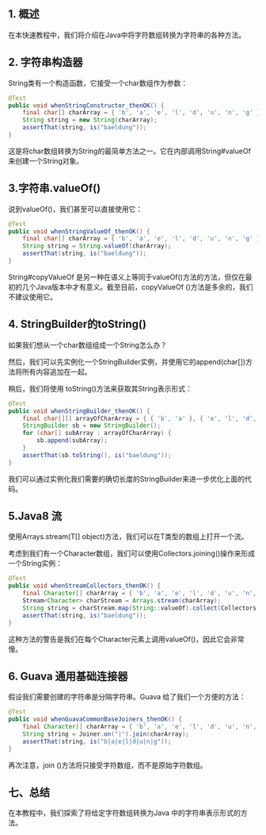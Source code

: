 ## 1. 概述

在本快速教程中，我们将介绍在Java中将字符数组转换为字符串的各种方法。

## 2. 字符串构造器

String类有一个构造函数，它接受一个char数组作为参数：

```java
@Test 
public void whenStringConstructor_thenOK() {
    final char[] charArray = { 'b', 'a', 'e', 'l', 'd', 'u', 'n', 'g' };
    String string = new String(charArray);
    assertThat(string, is("baeldung"));
}
```

这是将char数组转换为String的最简单方法之一。它在内部调用String#valueOf 来创建一个String对象。

## 3.字符串.valueOf()

说到valueOf()，我们甚至可以直接使用它：

```java
@Test
public void whenStringValueOf_thenOK() {
    final char[] charArray = { 'b', 'a', 'e', 'l', 'd', 'u', 'n', 'g' };
    String string = String.valueOf(charArray);
    assertThat(string, is("baeldung"));
}
```

String#copyValueOf 是另一种在语义上等同于valueOf()方法的方法，但仅在最初的几个Java版本中才有意义。截至目前，copyValueOf ()方法是多余的，我们不建议使用它。

## 4. StringBuilder的toString()

如果我们想从一个char数组组成一个String怎么办？

然后，我们可以先实例化一个StringBuilder实例，并使用它的append(char[])方法将所有内容追加在一起。

稍后，我们将使用 toString()方法来获取其String表示形式：

```java
@Test
public void whenStringBuilder_thenOK() {
    final char[][] arrayOfCharArray = { { 'b', 'a' }, { 'e', 'l', 'd', 'u' }, { 'n', 'g' } };    
    StringBuilder sb = new StringBuilder();
    for (char[] subArray : arrayOfCharArray) {
        sb.append(subArray);
    }
    assertThat(sb.toString(), is("baeldung"));
}
```

我们可以通过实例化我们需要的确切长度的StringBuilder来进一步优化上面的代码。

## 5.Java8 流

使用Arrays.stream(T[] object)方法，我们可以在T类型的数组上打开一个流。

考虑到我们有一个Character数组，我们可以使用Collectors.joining()操作来形成一个String实例：

```java
@Test
public void whenStreamCollectors_thenOK() {
    final Character[] charArray = { 'b', 'a', 'e', 'l', 'd', 'u', 'n', 'g' };
    Stream<Character> charStream = Arrays.stream(charArray);
    String string = charStream.map(String::valueOf).collect(Collectors.joining());
    assertThat(string, is("baeldung"));
}
```

这种方法的警告是我们在每个Character元素上调用valueOf()，因此它会非常慢。

## 6. Guava 通用基础连接器

假设我们需要创建的字符串是分隔字符串。Guava 给了我们一个方便的方法：

```java
@Test
public void whenGuavaCommonBaseJoiners_thenOK() {
    final Character[] charArray = { 'b', 'a', 'e', 'l', 'd', 'u', 'n', 'g' };
    String string = Joiner.on("|").join(charArray);
    assertThat(string, is("b|a|e|l|d|u|n|g"));
}
```

再次注意，join ()方法将只接受字符数组，而不是原始字符数组。

## 七、总结

在本教程中，我们探索了将给定字符数组转换为Java 中的字符串表示形式的方法。